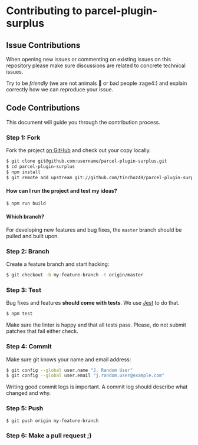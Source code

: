 # Contributing to parcel-plugin-surplus

## Issue Contributions

When opening new issues or commenting on existing issues on this repository
please make sure discussions are related to concrete technical issues.

Try to be *friendly* (we are not animals :monkey: or bad people :rage4:) and explain correctly how we can reproduce your issue.

## Code Contributions

This document will guide you through the contribution process.

### Step 1: Fork

Fork the project [on GitHub](https://github.com/tinchoz49/parcel-plugin-surplus) and check out your copy locally.

```bash
$ git clone git@github.com:username/parcel-plugin-surplus.git
$ cd parcel-plugin-surplus
$ npm install
$ git remote add upstream git://github.com/tinchoz49/parcel-plugin-surplus.git
```
#### How can I run the project and test my ideas?

```bash
$ npm run build
```

#### Which branch?

For developing new features and bug fixes, the `master` branch should be pulled
and built upon.

### Step 2: Branch

Create a feature branch and start hacking:

```bash
$ git checkout -b my-feature-branch -t origin/master
```

### Step 3: Test

Bug fixes and features **should come with tests**. We use [Jest](https://facebook.github.io/jest/) to do that.

```bash
$ npm test
```

Make sure the linter is happy and that all tests pass. Please, do not submit
patches that fail either check.

### Step 4: Commit

Make sure git knows your name and email address:

```bash
$ git config --global user.name "J. Random User"
$ git config --global user.email "j.random.user@example.com"
```

Writing good commit logs is important. A commit log should describe what
changed and why.

### Step 5: Push

```bash
$ git push origin my-feature-branch
```

### Step 6: Make a pull request ;)
